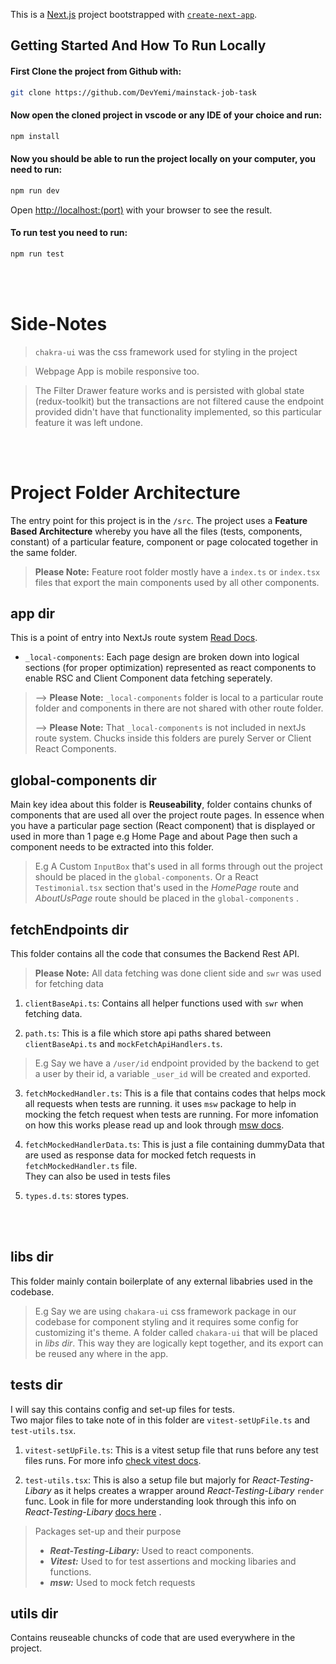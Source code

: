 This is a [Next.js](https://nextjs.org/) project bootstrapped with [`create-next-app`](https://github.com/vercel/next.js/tree/canary/packages/create-next-app).

## Getting Started And How To Run Locally

#### First Clone the project from Github with:

```bash
git clone https://github.com/DevYemi/mainstack-job-task
```

#### Now open the cloned project in vscode or any IDE of your choice and run:

```bash
npm install
```

#### Now you should be able to run the project locally on your computer, you need to run:

```bash
npm run dev
```

Open [http://localhost:(port)](<http://localhost:(port)>) with your browser to see the result.

#### To run test you need to run:

```bash
npm run test
```

<br />
<br />

# Side-Notes

> `chakra-ui` was the css framework used for styling in the project

> Webpage App is mobile responsive too.

> The Filter Drawer feature works and is persisted with global state (redux-toolkit) but the transactions are not filtered cause the endpoint provided didn't have that functionality implemented, so this particular feature it was left undone.

<br />
<br />

# Project Folder Architecture

The entry point for this project is in the `/src`. The project uses a **Feature Based Architecture** whereby you have all the files (tests, components, constant) of a particular feature, component or page colocated together in the same folder.

> **Please Note:** Feature root folder mostly have a `index.ts` or `index.tsx` files that export the main components used by all other components.

## app dir

This is a point of entry into NextJs route system [Read Docs](https://nextjs.org/docs/app). <br />

- `_local-components`: Each page design are broken down into logical sections (for proper optimization) represented as react components to enable RSC and Client Component data fetching seperately.

> --> **Please Note:** `_local-components` folder is local to a particular route folder and components in there are not shared with other route folder.
> <br/>
>
> --> **Please Note:** That `_local-components` is not included in nextJs route system. Chucks inside this folders are purely Server or Client React Components.

## global-components dir

Main key idea about this folder is **Reuseability**, folder contains chunks of components that are used all over the project route pages. In essence when you have a particular page section (React component) that is displayed or used in more than 1 page e.g Home Page and about Page then such a component needs to be extracted into this folder.

> E.g A Custom `InputBox` that's used in all forms through out the project should be placed in the `global-components`. Or a React `Testimonial.tsx` section that's used in the _HomePage_ route and _AboutUsPage_ route should be placed in the `global-components` .

## fetchEndpoints dir

This folder contains all the code that consumes the Backend Rest API.

> **Please Note:** All data fetching was done client side and `swr` was used for fetching data

1. `clientBaseApi.ts`: Contains all helper functions used with `swr` when fetching data.

2. `path.ts`: This is a file which store api paths shared between `clientBaseApi.ts` and `mockFetchApiHandlers.ts`.

> E.g Say we have a `/user/id` endpoint provided by the backend to get a user by their id, a variable `_user_id` will be created and exported.

3. `fetchMockedHandler.ts`: This is a file that contains codes that helps mock all requests when tests are running. it uses `msw` package to help in mocking the fetch request when tests are running. For more infomation on how this works please read up and look through [msw docs](https://mswjs.io/docs/).

4. `fetchMockedHandlerData.ts`: This is just a file containing dummyData that are used as response data for mocked fetch requests in `fetchMockedHandler.ts` file.  
   They can also be used in tests files

5. `types.d.ts`: stores types.

<br />
<br />

## libs dir

This folder mainly contain boilerplate of any external libabries used in the codebase.

> E.g Say we are using `chakara-ui` css framework package in our codebase for component styling and it requires some config for customizing it's theme. A folder called `chakara-ui` that will be placed in _libs dir_. This way they are logically kept together, and its export can be reused any where in the app.

## tests dir

I will say this contains config and set-up files for tests.  
Two major files to take note of in this folder are `vitest-setUpFile.ts` and `test-utils.tsx`.

1. `vitest-setUpFile.ts`: This is a vitest setup file that runs before any test files runs. For more info [check vitest docs](https://vitest.dev/config/#setupfiles).

2. `test-utils.tsx`: This is also a setup file but majorly for _React-Testing-Libary_ as it helps creates a wrapper around _React-Testing-Libary_ `render` func. Look in file for more understanding look through this info on _React-Testing-Libary_ [docs here](https://testing-library.com/docs/react-testing-library/setup#custom-render) .

> Packages set-up and their purpose
>
> - **_Reat-Testing-Libary:_** Used to react components.
> - **_Vitest:_** Used to for test assertions and mocking libaries and functions.
> - **_msw:_** Used to mock fetch requests

## utils dir

Contains reuseable chuncks of code that are used everywhere in the project.
<br />
<br />
